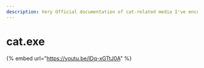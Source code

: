 ```yaml
---
description: Very Official documentation of cat-related media I've encounted
---
```


# cat.exe

{% embed url="https://youtu.be/lDq-xGTtJ0A" %}

